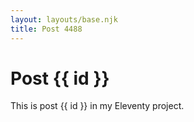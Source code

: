 ```yaml
---
layout: layouts/base.njk
title: Post 4488
---
```


# Post {{ id }}

This is post {{ id }} in my Eleventy project.
